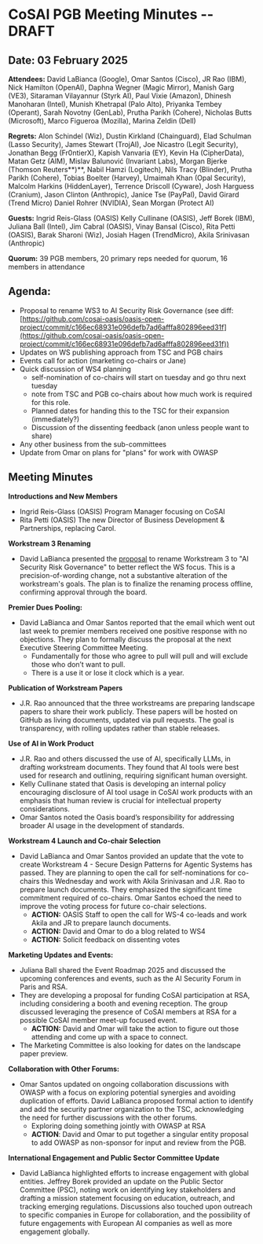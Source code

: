 # CoSAI PGB Meeting Minutes --DRAFT

## Date: 03 February 2025

**Attendees:** David LaBianca (Google), Omar Santos (Cisco), JR Rao (IBM), Nick Hamilton (OpenAI), Daphna Wegner (Magic Mirror), Manish Garg (VE3), Sitaraman Vilayannur (Styrk AI), Paul Vixie (Amazon), Dhinesh Manoharan (Intel), Munish Khetrapal (Palo Alto), Priyanka Tembey (Operant), Sarah Novotny (GenLab), Prutha Parikh (Cohere), Nicholas Butts (Microsoft), Marco Figueroa (Mozilla), Marina Zeldin (Dell)

**Regrets:** Alon Schindel (Wiz), Dustin Kirkland (Chainguard),  Elad Schulman (Lasso Security), James Stewart (TrojAI), Joe Nicastro (Legit Security), Jonathan Begg (Fr0ntierX), Kapish Vanvaria (EY), Kevin Ha (CipherData), Matan Getz (AIM), Mislav Balunović (Invariant Labs), Morgan Bjerke (Thomson Reuters**)**,  Nabil Hamzi (Logitech), Nils Tracy (Blinder), Prutha Parikh (Cohere), Tobias Boelter (Harvey), Umaimah Khan (Opal Security), Malcolm Harkins (HiddenLayer), Terrence Driscoll (Cyware), Josh Harguess (Cranium), Jason Clinton (Anthropic), Janice Tse (PayPal), David Girard (Trend Micro) Daniel Rohrer (NVIDIA), Sean Morgan (Protect AI)

**Guests:** Ingrid Reis-Glass (OASIS) Kelly Cullinane (OASIS), Jeff Borek (IBM), Juliana Ball (Intel), Jim Cabral (OASIS), Vinay Bansal (Cisco), Rita Petti (OASIS), Barak Sharoni (Wiz), Josiah Hagen (TrendMicro), Akila Srinivasan (Anthropic)

**Quorum:** 39 PGB members, 20 primary reps needed for quorum, 16 members in attendance 

## Agenda:

* Proposal to rename WS3 to AI Security Risk Governance (see diff: [https://github.com/cosai-oasis/oasis-open-project/commit/c166ec68931e096defb7ad6afffa802896eed31f](https://github.com/cosai-oasis/oasis-open-project/commit/c166ec68931e096defb7ad6afffa802896eed31f))   
* Updates on WS publishing approach from TSC and PGB chairs  
* Events call for action (marketing co-chairs or Jane)  
* Quick discussion of WS4 planning   
  * self-nomination of co-chairs will start on tuesday and go thru next tuesday  
  * note from TSC and PGB co-chairs about how much work is required for this role.  
  * Planned dates for handing this to the TSC for their expansion (immediately?)  
  * Discussion of the dissenting feedback (anon unless people want to share)  
* Any other business from the sub-committees  
* Update from Omar on plans for "plans" for work with OWASP 


## Meeting Minutes

**Introductions and New Members**

* Ingrid Reis-Glass (OASIS) Program Manager focusing on CoSAI   
* Rita Petti (OASIS) The new Director of Business Development & Partnerships, replacing Carol.

**Workstream 3 Renaming**

* David LaBianca presented the [proposal](https://github.com/cosai-oasis/oasis-open-project/commit/c166ec68931e096defb7ad6afffa802896eed31f) to rename Workstream 3 to "AI Security Risk Governance" to better reflect the WS focus.  This is a precision-of-wording change, not a substantive alteration of the workstream's goals. The plan is to finalize the renaming process offline, confirming approval through the board.

**Premier Dues Pooling:** 

* David LaBianca and Omar Santos reported that the email which went out last week to premier members received one positive response with no objections. They plan to formally discuss the proposal at the next Executive Steering Committee Meeting.  
  *   Fundamentally for those who agree to pull will pull and will exclude those who don’t want to pull.   
  *  There is a use it or lose it clock which is a year.

**Publication of Workstream Papers**

* J.R. Rao announced that the three workstreams are preparing landscape papers to share their work publicly. These papers will be hosted on GitHub as living documents, updated via pull requests. The goal is transparency, with rolling updates rather than stable releases.

**Use of AI in Work Product**

* J.R. Rao and others discussed the use of AI, specifically LLMs, in drafting workstream documents. They found that AI tools were best used for research and outlining, requiring significant human oversight.    
* Kelly Cullinane stated that Oasis is developing an internal policy encouraging disclosure of AI tool usage in CoSAI work products with an emphasis that human review is crucial for intellectual property considerations.   
* Omar Santos noted the Oasis board’s responsibility for addressing broader AI usage in the development of standards.

**Workstream 4 Launch and Co-chair Selection**

* David LaBianca and Omar Santos provided an update that the vote to create Workstream 4 \- Secure Design Patterns for Agentic Systems has passed. They are planning to open the call for self-nominations for co-chairs this Wednesday and work with Akila Srinivasan and J.R. Rao to prepare launch documents. They emphasized the significant time commitment required of co-chairs. Omar Santos echoed the need to improve the voting process for future co-chair selections.  
  * **ACTION:**  OASIS Staff  to open the call for WS-4 co-leads and work Akila and JR to prepare launch documents.  
  * **ACTION:**  David and Omar to do a blog related to WS4  
  * **ACTION:**  Solicit feedback on dissenting votes

**Marketing Updates and Events:** 

* Juliana Ball shared the Event Roadmap 2025 and discussed the upcoming conferences and events, such as the AI Security Forum in Paris and RSA.    
* They are developing a proposal for funding CoSAI participation at RSA, including considering a booth and evening reception. The group discussed leveraging the presence of CoSAI members at RSA for a possible CoSAI member meet-up focused event.  
  * **ACTION:**  David and Omar will take the action to figure out those attending and come up with a space to connect.  
*   The Marketing Committee is also looking for dates on the landscape paper preview.

**Collaboration with Other Forums:** 

* Omar Santos updated on ongoing collaboration discussions with OWASP with a focus on exploring potential synergies and avoiding duplication of efforts. David LaBianca proposed formal action to identify and add the security partner organization to the TSC, acknowledging the need for further discussions with the other forums.  
  *  Exploring doing something jointly with OWASP at RSA  
  *  **ACTION**: David and Omar to put together a singular entity proposal to add OWASP as non-sponsor for input and review from the PGB.  

**International Engagement and Public Sector Committee Update**

* David LaBianca highlighted efforts to increase engagement with global entities. Jeffrey Borek provided an update on the Public Sector Committee (PSC), noting work on identifying key stakeholders and drafting a mission statement focusing on education, outreach, and tracking emerging regulations.  Discussions also touched upon outreach to specific companies in Europe for collaboration, and the possibility of future engagements with European AI companies as well as more engagement globally.

  
